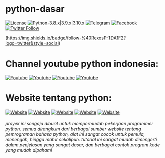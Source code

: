 # python-dasar

[![License](https://img.shields.io/badge/license-MIT-red.svg)](https://raw.githubusercontent.com/kobencry/python-dasar/main/LICENSE) [![Python-3.8.x|3.9.x|3.10.x](https://img.shields.io/badge/python-3.8.x|3.9.x|3.10.x-green.svg)](https://www.python.org) [![Telegram](https://img.shields.io/badge/telegram-python-blue.svg)](https://web.telegram.org/z/#-1052242766) [![Facebook](https://img.shields.io/badge/facebook-python-blue.svg)](https://web.facebook.com/groups/1547113062220560/?hoisted_section_header_type=recently_seen&multi_permalinks=3261000454165137) [![Twitter Follow](https://img.shields.io/badge/follow-%40RexosP-1DA1F2?logo=twitter&style=social)](https://twitter.com/RexosP)

(https://img.shields.io/badge/follow-%40RexosP-1DA1F2?logo=twitter&style=social)

# Channel youtube python indonesia:
[![Youtube](https://img.shields.io/badge/youtube-KelasTerbuka-red.svg)](https://www.youtube.com/c/kelasterbuka) [![Youtube](https://img.shields.io/badge/youtube-IndonesiaBelajar-red.svg)](https://www.youtube.com/c/IndonesiaBelajarKomputer) [![Youtube](https://img.shields.io/badge/youtube-ProgrammerZamanNow-red.svg)](https://www.youtube.com/c/ProgrammerZamanNow) [![Youtube](https://img.shields.io/badge/youtube-SekolahKoding-red.svg)](https://www.youtube.com/c/SekolahKoding) 
# Website tentang python:
[![Website](https://img.shields.io/badge/website-W3Schools-darkblue.svg)](https://www.w3schools.com/python/) [![Website](https://img.shields.io/badge/website-programiz-darkblue.svg)](https://www.programiz.com/python-programming) [![Website](https://img.shields.io/badge/website-geeksforgeeks-darkblue.svg)](https://www.geeksforgeeks.org/python-programming-language/) [![Website](https://img.shields.io/badge/website-jagongoding-darkblue.svg)](https://jagongoding.com/python/) [![Website](https://img.shields.io/badge/website-realpython-darkblue.svg)](https://realpython.com/)

###### proyek ini sengaja dibuat untuk mempermudah pekerjaan programmer python. semua dirangkum dari berbagai sumber website tentang pemrograman bahasa python, alat ini sangat cocok untuk pemula, menengah, hingga mahir sekalipun. tutorial ini sangat mudah dimengerti dalam penjelasan yang sangat dasar, dan berbagai contoh program kode yang mudah dipahami
